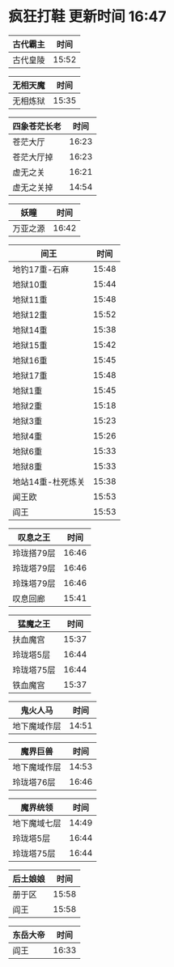 # 疯狂打鞋 更新时间 16:47

| 古代霸主   | 时间    |
|--------|-------|
| 古代皇陵 | 15:52 |

| 无相天魔   | 时间    |
|--------|-------|
| 无相炼狱 | 15:35 |

| 四象苍茫长老   | 时间    |
|--------|-------|
| 苍茫大厅 | 16:23 |
| 苍茫大厅掉 | 16:23 |
| 虚无之关 | 16:21 |
| 虚无之关掉 | 14:54 |

| 妖瞳   | 时间    |
|--------|-------|
| 万亚之源 | 16:42 |

| 间王   | 时间    |
|--------|-------|
| 地钓17重-石麻 | 15:48 |
| 地狱10重 | 15:44 |
| 地狱11重 | 15:48 |
| 地狱12重 | 15:52 |
| 地狱14重 | 15:38 |
| 地狱15重 | 15:42 |
| 地狱16重 | 15:45 |
| 地狱17重 | 15:48 |
| 地狱1重 | 15:45 |
| 地狱2重 | 15:18 |
| 地狱3重 | 15:23 |
| 地狱4重 | 15:26 |
| 地狱6重 | 15:33 |
| 地狱8重 | 15:33 |
| 地站14重-杜死炼关 | 15:38 |
| 闻王欧 | 15:53 |
| 阎王 | 15:53 |

| 叹息之王   | 时间    |
|--------|-------|
| 玲珑搭79层 | 16:46 |
| 玲珑塔79层 | 16:46 |
| 玲珠塔79层 | 16:46 |
| 叹息回廊 | 15:41 |

| 猛魔之王   | 时间    |
|--------|-------|
| 扶血魔宫 | 15:37 |
| 玲珑塔5层 | 16:44 |
| 玲珑塔75层 | 16:44 |
| 铁血魔宫 | 15:37 |

| 鬼火人马   | 时间    |
|--------|-------|
| 地下魔域作层 | 14:51 |

| 魔界巨兽   | 时间    |
|--------|-------|
| 地下魔域作层 | 14:53 |
| 玲珑塔76层 | 16:46 |

| 魔界统领   | 时间    |
|--------|-------|
| 地下魔域七层 | 14:49 |
| 玲珑塔5层 | 16:44 |
| 玲珑塔75层 | 16:44 |

| 后土娘娘   | 时间    |
|--------|-------|
| 册于区 | 15:58 |
| 阎王 | 15:58 |

| 东岳大帝   | 时间    |
|--------|-------|
| 阎王 | 16:33 |